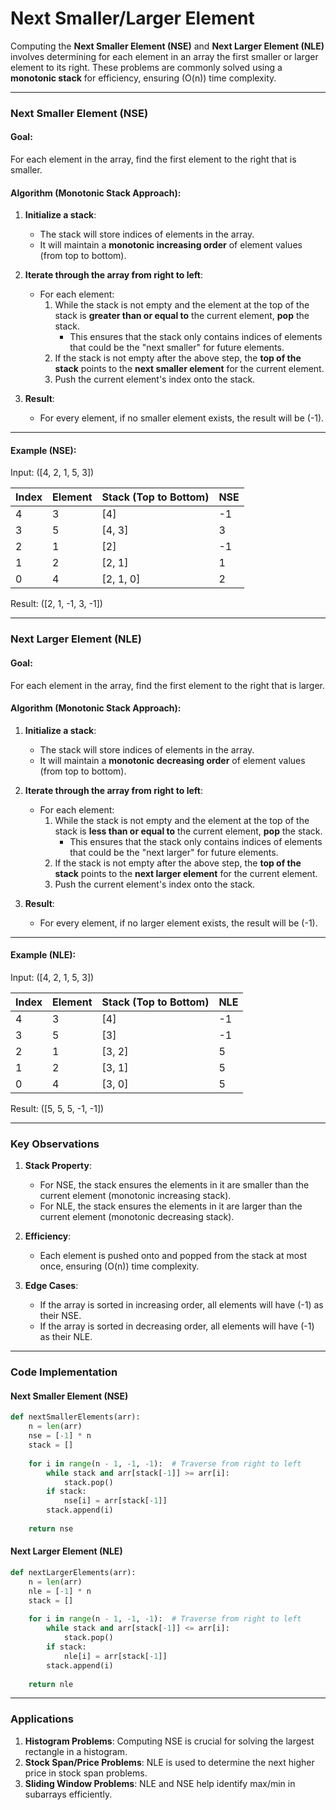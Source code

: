 # Next Smaller/Larger Element

Computing the **Next Smaller Element (NSE)** and **Next Larger Element (NLE)** involves determining for each element in an array the first smaller or larger element to its right. These problems are commonly solved using a **monotonic stack** for efficiency, ensuring \(O(n)\) time complexity.

---

### **Next Smaller Element (NSE)**
#### Goal:
For each element in the array, find the first element to the right that is smaller.

#### Algorithm (Monotonic Stack Approach):
1. **Initialize a stack**:
    - The stack will store indices of elements in the array.
    - It will maintain a **monotonic increasing order** of element values (from top to bottom).

2. **Iterate through the array from right to left**:
    - For each element:
        1. While the stack is not empty and the element at the top of the stack is **greater than or equal to** the current element, **pop** the stack.
            - This ensures that the stack only contains indices of elements that could be the "next smaller" for future elements.
        2. If the stack is not empty after the above step, the **top of the stack** points to the **next smaller element** for the current element.
        3. Push the current element's index onto the stack.

3. **Result**:
    - For every element, if no smaller element exists, the result will be \(-1\).

---

#### Example (NSE):
Input: \([4, 2, 1, 5, 3]\)

| Index | Element | Stack (Top to Bottom) | NSE |
|-------|---------|------------------------|-----|
| 4     | 3       | [4]                   | -1  |
| 3     | 5       | [4, 3]                | 3   |
| 2     | 1       | [2]                   | -1  |
| 1     | 2       | [2, 1]                | 1   |
| 0     | 4       | [2, 1, 0]             | 2   |

Result: \([2, 1, -1, 3, -1]\)

---

### **Next Larger Element (NLE)**
#### Goal:
For each element in the array, find the first element to the right that is larger.

#### Algorithm (Monotonic Stack Approach):
1. **Initialize a stack**:
    - The stack will store indices of elements in the array.
    - It will maintain a **monotonic decreasing order** of element values (from top to bottom).

2. **Iterate through the array from right to left**:
    - For each element:
        1. While the stack is not empty and the element at the top of the stack is **less than or equal to** the current element, **pop** the stack.
            - This ensures that the stack only contains indices of elements that could be the "next larger" for future elements.
        2. If the stack is not empty after the above step, the **top of the stack** points to the **next larger element** for the current element.
        3. Push the current element's index onto the stack.

3. **Result**:
    - For every element, if no larger element exists, the result will be \(-1\).

---

#### Example (NLE):
Input: \([4, 2, 1, 5, 3]\)

| Index | Element | Stack (Top to Bottom) | NLE |
|-------|---------|------------------------|-----|
| 4     | 3       | [4]                   | -1  |
| 3     | 5       | [3]                   | -1  |
| 2     | 1       | [3, 2]                | 5   |
| 1     | 2       | [3, 1]                | 5   |
| 0     | 4       | [3, 0]                | 5   |

Result: \([5, 5, 5, -1, -1]\)

---

### **Key Observations**
1. **Stack Property**:
    - For NSE, the stack ensures the elements in it are smaller than the current element (monotonic increasing stack).
    - For NLE, the stack ensures the elements in it are larger than the current element (monotonic decreasing stack).

2. **Efficiency**:
    - Each element is pushed onto and popped from the stack at most once, ensuring \(O(n)\) time complexity.

3. **Edge Cases**:
    - If the array is sorted in increasing order, all elements will have \(-1\) as their NSE.
    - If the array is sorted in decreasing order, all elements will have \(-1\) as their NLE.

---

### **Code Implementation**

#### Next Smaller Element (NSE)
```python
def nextSmallerElements(arr):
    n = len(arr)
    nse = [-1] * n
    stack = []
    
    for i in range(n - 1, -1, -1):  # Traverse from right to left
        while stack and arr[stack[-1]] >= arr[i]:
            stack.pop()
        if stack:
            nse[i] = arr[stack[-1]]
        stack.append(i)
    
    return nse
```

#### Next Larger Element (NLE)
```python
def nextLargerElements(arr):
    n = len(arr)
    nle = [-1] * n
    stack = []
    
    for i in range(n - 1, -1, -1):  # Traverse from right to left
        while stack and arr[stack[-1]] <= arr[i]:
            stack.pop()
        if stack:
            nle[i] = arr[stack[-1]]
        stack.append(i)
    
    return nle
```

---

### **Applications**
1. **Histogram Problems**: Computing NSE is crucial for solving the largest rectangle in a histogram.
2. **Stock Span/Price Problems**: NLE is used to determine the next higher price in stock span problems.
3. **Sliding Window Problems**: NLE and NSE help identify max/min in subarrays efficiently.